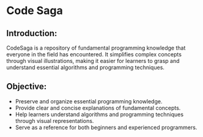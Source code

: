 # Code Saga

## Introduction:
CodeSaga is a repository of fundamental programming knowledge that everyone in the field has encountered. It simplifies complex concepts through visual illustrations, making it easier for learners to grasp and understand essential algorithms and programming techniques.

## Objective:
- Preserve and organize essential programming knowledge.
- Provide clear and concise explanations of fundamental concepts.
- Help learners understand algorithms and programming techniques through visual representations.
- Serve as a reference for both beginners and experienced programmers.
